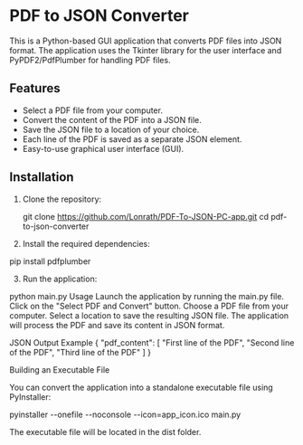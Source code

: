 # PDF to JSON Converter

This is a Python-based GUI application that converts PDF files into JSON format. The application uses the Tkinter library for the user interface and PyPDF2/PdfPlumber for handling PDF files.

## Features

- Select a PDF file from your computer.
- Convert the content of the PDF into a JSON file.
- Save the JSON file to a location of your choice.
- Each line of the PDF is saved as a separate JSON element.
- Easy-to-use graphical user interface (GUI).
## Installation

1. Clone the repository:
   
   git clone https://github.com/Lonrath/PDF-To-JSON-PC-app.git
   cd pdf-to-json-converter

2. Install the required dependencies:
   
  pip install pdfplumber

3. Run the application:

  python main.py
Usage
  Launch the application by running the main.py file.
  Click on the "Select PDF and Convert" button.
  Choose a PDF file from your computer.
  Select a location to save the resulting JSON file.
  The application will process the PDF and save its content in JSON format.

  
JSON Output Example
  {
    "pdf_content": [
        "First line of the PDF",
        "Second line of the PDF",
        "Third line of the PDF"
    ]
}


Building an Executable File
  
  You can convert the application into a standalone executable file using PyInstaller:

  pyinstaller --onefile --noconsole --icon=app_icon.ico main.py

  The executable file will be located in the dist folder.
